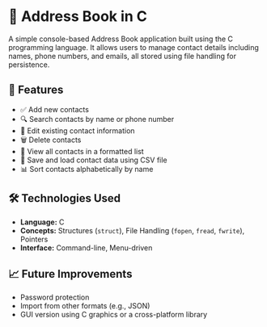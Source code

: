 # 📘 Address Book in C

A simple console-based Address Book application built using the C programming language. It allows users to manage contact details including names, phone numbers, and emails, all stored using file handling for persistence.

## 🚀 Features

- ✅ Add new contacts
- 🔍 Search contacts by name or phone number
- 📝 Edit existing contact information
- 🗑️ Delete contacts
- 📄 View all contacts in a formatted list
- 💾 Save and load contact data using CSV file
- 📊 Sort contacts alphabetically by name

## 🛠️ Technologies Used

- **Language:** C
- **Concepts:** Structures (`struct`), File Handling (`fopen`, `fread`, `fwrite`), Pointers
- **Interface:** Command-line, Menu-driven

## 📈 Future Improvements

- Password protection
- Import from other formats (e.g., JSON)
- GUI version using C graphics or a cross-platform library
